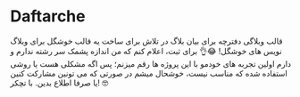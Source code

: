 # Daftarche
قالب وبلاگی دفترچه برای بیان بلاگ
در تلاش برای ساخت یه قالب خوشگل برای وبلاگ نویس های خوشگل! 😂👌
برای ثبت، اعلام کنم که من اندازه پشمک سر رشته ندارم و دارم اولین تجربه های خودمو با این پروژه ها رقم میزنم؛ پس اگه مشکلی هست یا روشی استفاده شده که مناسب نیست، خوشحال میشم در صورتی که می تونین مشارکت کنین یا صرفا اطلاع بدین. با تچکر! 🤓
